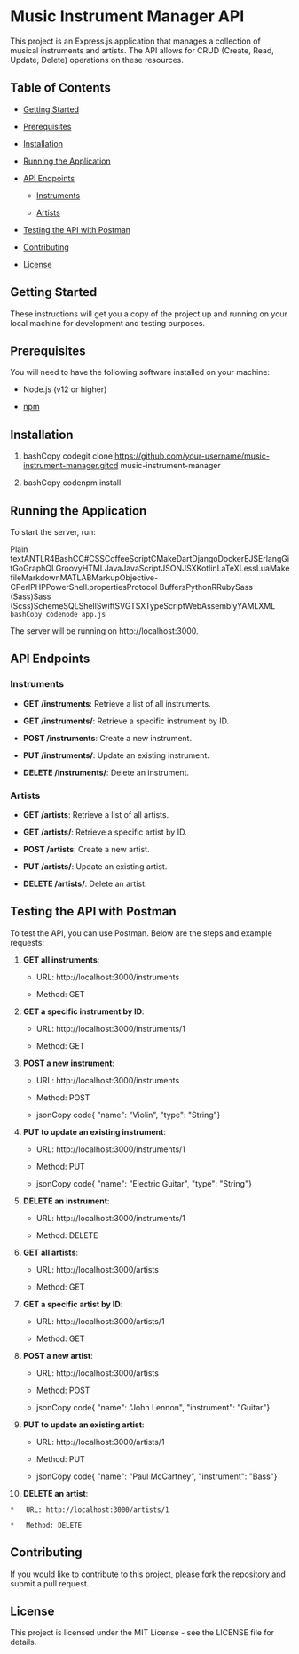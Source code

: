 Music Instrument Manager API
============================

This project is an Express.js application that manages a collection of musical instruments and artists. The API allows for CRUD (Create, Read, Update, Delete) operations on these resources.

Table of Contents
-----------------

*   [Getting Started](#getting-started)
    
*   [Prerequisites](#prerequisites)
    
*   [Installation](#installation)
    
*   [Running the Application](#running-the-application)
    
*   [API Endpoints](#api-endpoints)
    
    *   [Instruments](#instruments)
        
    *   [Artists](#artists)
        
*   [Testing the API with Postman](#testing-the-api-with-postman)
    
*   [Contributing](#contributing)
    
*   [License](#license)
    

Getting Started
---------------

These instructions will get you a copy of the project up and running on your local machine for development and testing purposes.

Prerequisites
-------------

You will need to have the following software installed on your machine:

*   Node.js (v12 or higher)
    
*   [npm](https://www.npmjs.com/)
    

Installation
------------

1.  bashCopy codegit clone https://github.com/your-username/music-instrument-manager.gitcd music-instrument-manager
    
2.  bashCopy codenpm install
    

Running the Application
-----------------------

To start the server, run:

Plain textANTLR4BashCC#CSSCoffeeScriptCMakeDartDjangoDockerEJSErlangGitGoGraphQLGroovyHTMLJavaJavaScriptJSONJSXKotlinLaTeXLessLuaMakefileMarkdownMATLABMarkupObjective-CPerlPHPPowerShell.propertiesProtocol BuffersPythonRRubySass (Sass)Sass (Scss)SchemeSQLShellSwiftSVGTSXTypeScriptWebAssemblyYAMLXML`   bashCopy codenode app.js   `

The server will be running on http://localhost:3000.

API Endpoints
-------------

### Instruments

*   **GET /instruments**: Retrieve a list of all instruments.
    
*   **GET /instruments/**: Retrieve a specific instrument by ID.
    
*   **POST /instruments**: Create a new instrument.
    
*   **PUT /instruments/**: Update an existing instrument.
    
*   **DELETE /instruments/**: Delete an instrument.
    

### Artists

*   **GET /artists**: Retrieve a list of all artists.
    
*   **GET /artists/**: Retrieve a specific artist by ID.
    
*   **POST /artists**: Create a new artist.
    
*   **PUT /artists/**: Update an existing artist.
    
*   **DELETE /artists/**: Delete an artist.
    

Testing the API with Postman
----------------------------

To test the API, you can use Postman. Below are the steps and example requests:

1.  **GET all instruments**:
    
    *   URL: http://localhost:3000/instruments
        
    *   Method: GET
        
2.  **GET a specific instrument by ID**:
    
    *   URL: http://localhost:3000/instruments/1
        
    *   Method: GET
        
3.  **POST a new instrument**:
    
    *   URL: http://localhost:3000/instruments
        
    *   Method: POST
        
    *   jsonCopy code{ "name": "Violin", "type": "String"}
        
4.  **PUT to update an existing instrument**:
    
    *   URL: http://localhost:3000/instruments/1
        
    *   Method: PUT
        
    *   jsonCopy code{ "name": "Electric Guitar", "type": "String"}
        
5.  **DELETE an instrument**:
    
    *   URL: http://localhost:3000/instruments/1
        
    *   Method: DELETE
        
6.  **GET all artists**:
    
    *   URL: http://localhost:3000/artists
        
    *   Method: GET
        
7.  **GET a specific artist by ID**:
    
    *   URL: http://localhost:3000/artists/1
        
    *   Method: GET
        
8.  **POST a new artist**:
    
    *   URL: http://localhost:3000/artists
        
    *   Method: POST
        
    *   jsonCopy code{ "name": "John Lennon", "instrument": "Guitar"}
        
9.  **PUT to update an existing artist**:
    
    *   URL: http://localhost:3000/artists/1
        
    *   Method: PUT
        
    *   jsonCopy code{ "name": "Paul McCartney", "instrument": "Bass"}
        
10.  **DELETE an artist**:
    
    *   URL: http://localhost:3000/artists/1
        
    *   Method: DELETE
        

Contributing
------------

If you would like to contribute to this project, please fork the repository and submit a pull request.

License
-------

This project is licensed under the MIT License - see the LICENSE file for details.